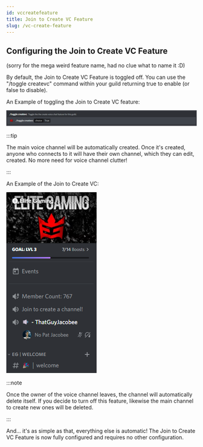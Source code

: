 ```yaml
---
id: vccreatefeature
title: Join to Create VC Feature
slug: /vc-create-feature
---
```


## Configuring the Join to Create VC Feature

(sorry for the mega weird feature name, had no clue what to name it :D)

By default, the Join to Create VC Feature is toggled off. You can use the "/toggle createvc" command within your guild returning true to enable (or false to disable).

An Example of toggling the Join to Create VC feature:

![img](../static/img/vccreatefeature-example.png)

:::tip

The main voice channel will be automatically created. Once it's created, anyone who connects to it will have their own channel, which they can edit, created. No more need for voice channel clutter!

:::

An Example of the Join to Create VC:

![img](../static/img/vccreatefeature-newvc.png)

:::note

Once the owner of the voice channel leaves, the channel will automatically delete itself. If you decide to turn off this feature, likewise the main channel to create new ones will be deleted.

:::

And... it's as simple as that, everything else is automatic! The Join to Create VC Feature is now fully configured and requires no other configuration.